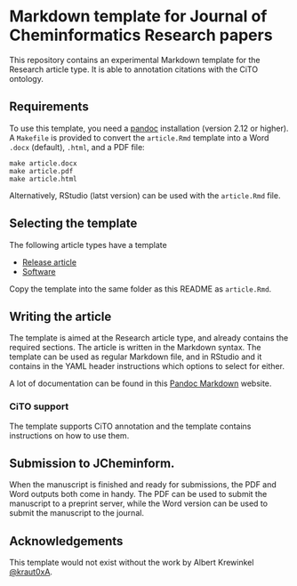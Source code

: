 # Markdown template for Journal of Cheminformatics Research papers

This repository contains an experimental Markdown template for
the Research article type. It is able to annotation citations
with the CiTO ontology.

## Requirements

To use this template, you need a [pandoc](https://github.com/jgm/pandoc/releases) installation
(version 2.12 or higher). A `Makefile` is provided to convert
the `article.Rmd` template into a Word `.docx` (default), `.html`, and a PDF file:

```shell
make article.docx
make article.pdf
make article.html
```

Alternatively, RStudio (latst version) can be used with the `article.Rmd` file.

## Selecting the template

The following article types have a template

* [Release article](templates/research_article.Rmd)
* [Software](templates/software.Rmd)

Copy the template into the same folder as this README as `article.Rmd`.

## Writing the article

The template is aimed at the Research article type, and already
contains the required sections. The article is written in the 
Markdown syntax. The template can be used as regular Markdown file, and in RStudio
and it contains in the YAML header instructions which options to
select for either.

A lot of documentation can be found in this [Pandoc Markdown](https://rmarkdown.rstudio.com/authoring_pandoc_markdown.html)
website.


### CiTO support

The template supports CiTO annotation and the template contains
instructions on how to use them.

## Submission to JCheminform.

When the manuscript is finished and ready for submissions, the
PDF and Word outputs both come in handy. The PDF can be used
to submit the manuscript to a preprint server, while the Word
version can be used to submit the manuscript to the journal.

## Acknowledgements

This template would not exist without the work by 
Albert Krewinkel [@kraut0xA](https://twitter.com/kraut0xA).

